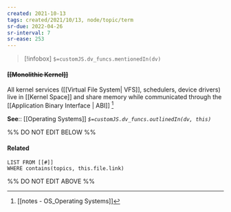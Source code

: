 ```yaml
---
created: 2021-10-13
tags: created/2021/10/13, node/topic/term
sr-due: 2022-04-26
sr-interval: 7
sr-ease: 253
---
```

> [!infobox]
`$=customJS.dv_funcs.mentionedIn(dv)`

#### <s class="topic-title">[[Monolithic Kernel]]</s>

All kernel services ([[Virtual File System| VFS]], schedulers, device drivers) live in [[Kernel Space]] and share memory while communicated through the [[Application Binary Interface | ABI]] [^1]

**See**:: [[Operating Systems]]
*`$=customJS.dv_funcs.outlinedIn(dv, this)`*

%% DO NOT EDIT BELOW %%

#### Related 

```dataview
LIST FROM [[#]]
WHERE contains(topics, this.file.link)
```
%% DO NOT EDIT ABOVE %%
[^1]: [[notes - OS_Operating Systems]]

